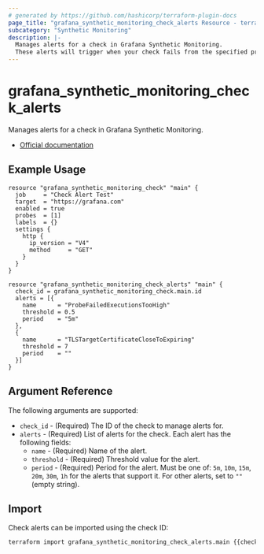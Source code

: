 ```yaml
---
# generated by https://github.com/hashicorp/terraform-plugin-docs
page_title: "grafana_synthetic_monitoring_check_alerts Resource - terraform-provider-grafana"
subcategory: "Synthetic Monitoring"
description: |-
  Manages alerts for a check in Grafana Synthetic Monitoring.
  These alerts will trigger when your check fails from the specified probes.
---
```


# grafana_synthetic_monitoring_check_alerts

Manages alerts for a check in Grafana Synthetic Monitoring.

- [Official documentation](https://grafana.com/docs/grafana-cloud/testing/synthetic-monitoring/configure-alerts/configure-per-check-alerts/)

## Example Usage

```hcl
resource "grafana_synthetic_monitoring_check" "main" {
  job     = "Check Alert Test"
  target  = "https://grafana.com"
  enabled = true
  probes  = [1]
  labels  = {}
  settings {
    http {
      ip_version = "V4"
      method     = "GET"
    }
  }
}

resource "grafana_synthetic_monitoring_check_alerts" "main" {
  check_id = grafana_synthetic_monitoring_check.main.id
  alerts = [{
    name      = "ProbeFailedExecutionsTooHigh"
    threshold = 0.5
    period    = "5m"
  },
  {
    name      = "TLSTargetCertificateCloseToExpiring"
    threshold = 7
    period    = ""
  }]
}
```

## Argument Reference

The following arguments are supported:

- `check_id` - (Required) The ID of the check to manage alerts for.
- `alerts` - (Required) List of alerts for the check. Each alert has the following fields:
  - `name` - (Required) Name of the alert.
  - `threshold` - (Required) Threshold value for the alert.
  - `period` - (Required) Period for the alert. Must be one of: `5m`, `10m`, `15m`, `20m`, `30m`, `1h` for the alerts that support it. For other alerts, set to `""` (empty string).

## Import

Check alerts can be imported using the check ID:

```bash
terraform import grafana_synthetic_monitoring_check_alerts.main {{check_id}}
``` 